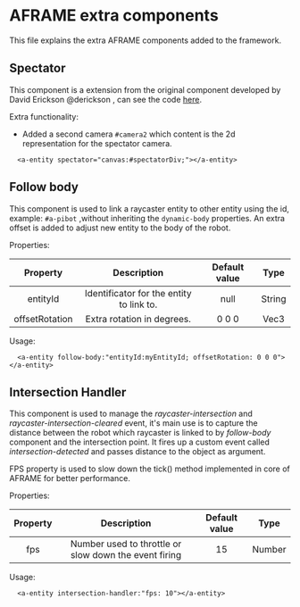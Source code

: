 # AFRAME extra components

This file explains the extra AFRAME components added to the framework.

## Spectator

This component is a extension from the original component developed by David Erickson @derickson , can see the code [here](https://gist.github.com/derickson/334a48eb1f53f6891c59a2c137c180fa).

Extra functionality:

  - Added a second camera `#camera2` which content is the 2d representation for the spectator camera.

  ~~~
    <a-entity spectator="canvas:#spectatorDiv;"></a-entity>
  ~~~

## Follow body

This component is used to link a raycaster entity to other entity using the id, example: `#a-pibot` ,without
inheriting the `dynamic-body` properties. An extra offset is added to adjust new entity to the body of the robot.

Properties:

| Property | Description | Default value | Type |
| :------: | :---------: | :-----------: | :--: |
| entityId | Identificator for the entity to link to. | null | String |
| offsetRotation | Extra rotation in degrees. | 0 0 0 | Vec3 |


Usage:

  ~~~
    <a-entity follow-body:"entityId:myEntityId; offsetRotation: 0 0 0"></a-entity>
  ~~~

## Intersection Handler

This component is used to manage the *raycaster-intersection* and *raycaster-intersection-cleared* event, it's main use is to capture the distance between the robot which raycaster is linked to by *follow-body* component and the intersection point.
It fires up a custom event called *intersection-detected* and passes distance to the object as argument.

FPS property is used to slow down the tick() method implemented in core of AFRAME for better performance.

Properties:

| Property | Description | Default value | Type |
| :------: | :---------: | :-----------: | :--: |
| fps | Number used to throttle or slow down the event firing | 15 | Number |


Usage:

  ~~~
    <a-entity intersection-handler:"fps: 10"></a-entity>
  ~~~
